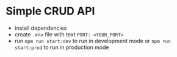 # Simple CRUD API

- install dependencies
- create `.env` file with text `PORT: <YOUR_PORT>`
- run `npm run start:dev` to run in development mode or `npm run start:prod` to run in production mode
